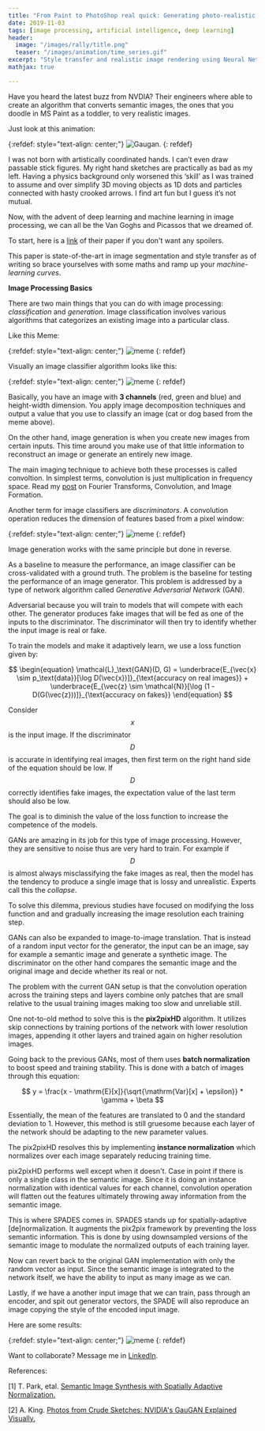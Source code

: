 ```yaml
---
title: "From Paint to PhotoShop real quick: Generating photo-realistic images using semantic image synthesis"
date: 2019-11-03
tags: [image processing, artificial intelligence, deep learning]
header:
  image: "/images/rally/title.png"
  teaser: "/images/animation/time_series.gif"
excerpt: "Style transfer and realistic image rendering using Neural Networks."
mathjax: true

---
```

<div id="fb-root"></div>
<script async defer src="https://connect.facebook.net/en_US/sdk.js#xfbml=1&version=v3.2"></script>

Have you heard the latest buzz from NVDIA? Their engineers where able to create an algorithm that converts semantic images, the ones that you doodle in MS Paint as a toddler, to very realistic images.

Just look at this animation:

{:refdef: style="text-align: center;"}
<img src="{{ site.url }}{{ site.baseurl }}/images/ip/gaugan.gif" alt="Gaugan." class="center">
{: refdef}

I was not born with artistically coordinated hands. I can’t even draw passable stick figures. My right hand sketches are practically as bad as my left. Having a physics background only worsened this ‘skill’ as I was trained to assume and over simplify 3D moving objects as 1D dots and particles connected with hasty crooked arrows. I find art fun but I guess it’s not mutual.

Now, with the advent of deep learning and machine learning in image processing, we can all be the Van Goghs and Picassos that we dreamed of.

To start, here is a [link](https://arxiv.org/abs/1903.07291) of their paper if you don't want any spoilers.

This paper is state-of-the-art in image segmentation and style transfer as of writing so brace yourselves with some maths and ramp up your *machine-learning curves*.

**Image Processing Basics**

There are two main things that you can do with image processing: *classification* and *generation*. Image classification involves various algorithms that categorizes an existing image into a particular class.

Like this Meme:

{:refdef: style="text-align: center;"}
<img src="{{ site.url }}{{ site.baseurl }}/images/ip/meme.jpg" alt="meme" class="center">
{: refdef}

Visually an image classifier algorithm looks like this:

{:refdef: style="text-align: center;"}
<img src="{{ site.url }}{{ site.baseurl }}/images/ip/image_classifier.jpg" alt="meme" class="center">
{: refdef}

Basically, you have an image with **3 channels** (red, green and blue) and height-width dimension. You apply image decomposition techniques and output a value that you use to classify an image (cat or dog based from the meme above).

On the other hand, image generation is when you create new images from certain inputs. This time around you make use of that little information to reconstruct an image or generate an entirely new image.

The main imaging technique to achieve both these processes is called convoltion. In simplest terms, convolution is just multiplication in frequency space. Read my [post](https://albertyumol.wixsite.com/bash/activity-4) on Fourier Transforms, Convolution, and Image Formation.

Another term for image classifiers are *discriminators*. A convolution operation reduces the dimension of features based from a pixel window:

{:refdef: style="text-align: center;"}
<img src="{{ site.url }}{{ site.baseurl }}/images/ip/convolution.gif" alt="meme" class="center">
{: refdef}

Image generation works with the same principle but done in reverse.

As a baseline to measure the performance, an image classifier can be cross-validated with a ground truth. The problem is the baseline for testing the performance of an image generator. This problem is addressed by a type of network algorithm called *Generative Adversarial Network* (GAN).

Adversarial because you will train to models that will compete with each other. The generator produces fake images that will be fed as one of the inputs to the discriminator. The discriminator will then try to identify whether the input image is real or fake.

To train the models and make it adaptively learn, we use a loss function given by:

$$
\begin{equation}
\mathcal{L}_\text{GAN}(D, G) = \underbrace{E_{\vec{x} \sim p_\text{data}}[\log D(\vec{x})]}_{\text{accuracy on real images}} + \underbrace{E_{\vec{z} \sim \mathcal{N}}[\log (1 - D(G(\vec{z}))]}_{\text{accuracy on fakes}}
\end{equation}
$$

Consider $$x$$ is the input image. If the discriminator $$D$$ is accurate in identifying real images, then first term on the right hand side of the equation should be low. If $$D$$ correctly identifies fake images, the expectation value of the last term should also be low.

The goal is to diminish the value of the loss function to increase the competence of the models.

GANs are amazing in its job for this type of image processing. However, they are sensitive to noise thus are very hard to train. For example if $$D$$ is almost always misclassifying the fake images as real, then the model has the tendency to produce a single image that is lossy and unrealistic. Experts call this the *collapse*.

To solve this dilemma, previous studies have focused on modifying the loss function and and gradually increasing the image resolution each training step.

GANs can also be expanded to image-to-image translation. That is instead of a random input vector for the generator, the input can be an image, say for example a semantic image and generate a synthetic image. The discriminator on the other hand compares the semantic image and the original image and decide whether its real or not.

The problem with the current GAN setup is that the convolution operation across the training steps and layers combine only patches that are small relative to the usual training images making too slow and unreliable still.

One not-to-old method to solve this is the **pix2pixHD** algorithm. It utilizes skip connections by training portions of the network with lower resolution images, appending it other layers and trained again on higher resolution images.

Going back to the previous GANs, most of them uses **batch normalization** to boost speed and training stability. This is done with a batch of images through this equation:

$$
y = \frac{x - \mathrm{E}[x]}{\sqrt{\mathrm{Var}[x] + \epsilon}} * \gamma + \beta
$$

Essentially, the mean of the features are translated to 0 and the standard deviation to 1. However, this method is still gruesome because each layer of the network should be adapting to the new parameter values.

The pix2pixHD resolves this by implementing **instance normalization** which normalizes over each image separately reducing training time.

pix2pixHD performs well except when it doesn't. Case in point if there is only a single class in the semantic image. Since it is doing an instance normalization with identical values for each channel, convolution operation will flatten out the features ultimately throwing away information from the semantic image.

This is where SPADES comes in. SPADES stands up for spatially-adaptive [de]normalization. It augments the pix2pix framework by preventing the loss semantic information. This is done by using downsampled versions of the semantic image to modulate the normalized outputs of each training layer.

Now can revert back to the original GAN implementation with only the random vector as input. Since the semantic image is integrated to the network itself, we have the ability to input as many image as we can.

Lastly, if we have a another input image that we can train, pass through an encoder, and spit out generator vectors, the SPADE will also reproduce an image copying the style of the encoded input image.

Here are some results:

{:refdef: style="text-align: center;"}
<img src="{{ site.url }}{{ site.baseurl }}/images/ip/spade_style_transfer.jpg" alt="meme" class="center">
{: refdef}


Want to collaborate? Message me in [LinkedIn](https://ph.linkedin.com/in/albertyumol).


References:

[1] T. Park, etal. [Semantic Image Synthesis with Spatially Adaptive Normalization.](https://arxiv.org/abs/1903.07291)

[2] A. King. [Photos from Crude Sketches: NVIDIA's GauGAN Explained Visually.](https://adamdking.com/blog/gaugan/)



<script async src="//pagead2.googlesyndication.com/pagead/js/adsbygoogle.js"></script>
<script>
  (adsbygoogle = window.adsbygoogle || []).push({
    google_ad_client: "ca-pub-6410209740119334",
    enable_page_level_ads: true
  });
</script>

<div class="fb-comments" data-href="https://albertyumol.github.io/" data-numposts="5"></div>

